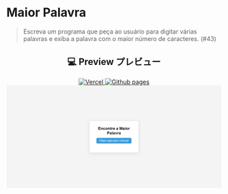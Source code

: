 # Maior Palavra

> Escreva um programa que peça ao usuário para digitar várias palavras e exiba a palavra com o maior número de caracteres. (#43)

<div align="center">
  <h2>💻 Preview プレビュー</h2>
  <a href="http://Joker00.vercel.app/src/maiorPalavra/">
    <img src="https://img.shields.io/badge/vercel-%23000000.svg?style=for-the-badge&logo=vercel&logoColor=white" alt="Vercel" />
  </a>
    <a href="http://downzin01.github.io/Joker00/src/maiorPalavra/">
    <img src="https://img.shields.io/badge/github%20pages-121013?style=for-the-badge&logo=github&logoColor=white" alt="Github pages" />
  </a>
  <br>
  <a href="http://Joker00.vercel.app/src/maiorPalavra/">
    <img src="../../assets/img/previewMaiorPalavra.png" alt ="Preview Image"/>
  </a>
</div>
